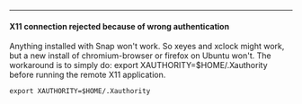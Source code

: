 

---
#### X11 connection rejected because of wrong authentication

Anything installed with Snap won't work. So xeyes and xclock might work, but a new install of chromium-browser or firefox on Ubuntu won't.
The workaround is to simply do: export XAUTHORITY=$HOME/.Xauthority before running the remote X11 application.

```
export XAUTHORITY=$HOME/.Xauthority
```
